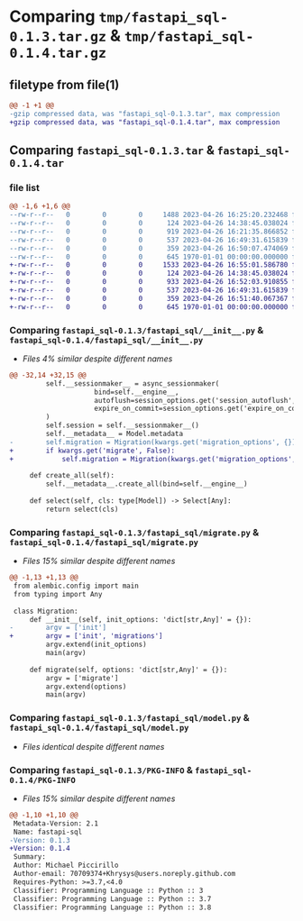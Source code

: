 # Comparing `tmp/fastapi_sql-0.1.3.tar.gz` & `tmp/fastapi_sql-0.1.4.tar.gz`

## filetype from file(1)

```diff
@@ -1 +1 @@
-gzip compressed data, was "fastapi_sql-0.1.3.tar", max compression
+gzip compressed data, was "fastapi_sql-0.1.4.tar", max compression
```

## Comparing `fastapi_sql-0.1.3.tar` & `fastapi_sql-0.1.4.tar`

### file list

```diff
@@ -1,6 +1,6 @@
--rw-r--r--   0        0        0     1488 2023-04-26 16:25:20.232468 fastapi_sql-0.1.3/fastapi_sql/__init__.py
--rw-r--r--   0        0        0      124 2023-04-26 14:38:45.038024 fastapi_sql-0.1.3/fastapi_sql/exceptions.py
--rw-r--r--   0        0        0      919 2023-04-26 16:21:35.866852 fastapi_sql-0.1.3/fastapi_sql/migrate.py
--rw-r--r--   0        0        0      537 2023-04-26 16:49:31.615839 fastapi_sql-0.1.3/fastapi_sql/model.py
--rw-r--r--   0        0        0      359 2023-04-26 16:50:07.474069 fastapi_sql-0.1.3/pyproject.toml
--rw-r--r--   0        0        0      645 1970-01-01 00:00:00.000000 fastapi_sql-0.1.3/PKG-INFO
+-rw-r--r--   0        0        0     1533 2023-04-26 16:55:01.586780 fastapi_sql-0.1.4/fastapi_sql/__init__.py
+-rw-r--r--   0        0        0      124 2023-04-26 14:38:45.038024 fastapi_sql-0.1.4/fastapi_sql/exceptions.py
+-rw-r--r--   0        0        0      933 2023-04-26 16:52:03.910855 fastapi_sql-0.1.4/fastapi_sql/migrate.py
+-rw-r--r--   0        0        0      537 2023-04-26 16:49:31.615839 fastapi_sql-0.1.4/fastapi_sql/model.py
+-rw-r--r--   0        0        0      359 2023-04-26 16:51:40.067367 fastapi_sql-0.1.4/pyproject.toml
+-rw-r--r--   0        0        0      645 1970-01-01 00:00:00.000000 fastapi_sql-0.1.4/PKG-INFO
```

### Comparing `fastapi_sql-0.1.3/fastapi_sql/__init__.py` & `fastapi_sql-0.1.4/fastapi_sql/__init__.py`

 * *Files 4% similar despite different names*

```diff
@@ -32,14 +32,15 @@
         self.__sessionmaker__ = async_sessionmaker(
                     bind=self.__engine__, 
                     autoflush=session_options.get('session_autoflush', True),
                     expire_on_commit=session_options.get('expire_on_commit', True)
         )
         self.session = self.__sessionmaker__()
         self.__metadata__ = Model.metadata
-        self.migration = Migration(kwargs.get('migration_options', {}))
+        if kwargs.get('migrate', False):
+            self.migration = Migration(kwargs.get('migration_options', {}))
         
     def create_all(self):
         self.__metadata__.create_all(bind=self.__engine__)
         
     def select(self, cls: type[Model]) -> Select[Any]:
         return select(cls)
```

### Comparing `fastapi_sql-0.1.3/fastapi_sql/migrate.py` & `fastapi_sql-0.1.4/fastapi_sql/migrate.py`

 * *Files 15% similar despite different names*

```diff
@@ -1,13 +1,13 @@
 from alembic.config import main
 from typing import Any
 
 class Migration:
     def __init__(self, init_options: 'dict[str,Any]' = {}):
-        argv = ['init']
+        argv = ['init', 'migrations']
         argv.extend(init_options)
         main(argv)
         
     def migrate(self, options: 'dict[str,Any]' = {}):
         argv = ['migrate']
         argv.extend(options)
         main(argv)
```

### Comparing `fastapi_sql-0.1.3/fastapi_sql/model.py` & `fastapi_sql-0.1.4/fastapi_sql/model.py`

 * *Files identical despite different names*

### Comparing `fastapi_sql-0.1.3/PKG-INFO` & `fastapi_sql-0.1.4/PKG-INFO`

 * *Files 15% similar despite different names*

```diff
@@ -1,10 +1,10 @@
 Metadata-Version: 2.1
 Name: fastapi-sql
-Version: 0.1.3
+Version: 0.1.4
 Summary: 
 Author: Michael Piccirillo
 Author-email: 70709374+Khrysys@users.noreply.github.com
 Requires-Python: >=3.7,<4.0
 Classifier: Programming Language :: Python :: 3
 Classifier: Programming Language :: Python :: 3.7
 Classifier: Programming Language :: Python :: 3.8
```

